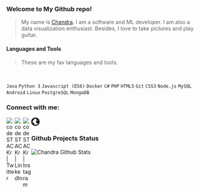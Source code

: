 ### Welcome to My Github repo!

> My name is [Chandra][website]. I am a software and ML developer.
> I am also a data visualization enthusiast.
> Besides, I love to take pictures and play guitar.

#### Languages and Tools

> These are my fav languages and tools.

<img align="center" alt="" width="40px" src="https://i.postimg.cc/Gt7kvRtM/angular1.png" /> <img align="center" alt="" width="26px" src="https://i.postimg.cc/QC0Dj4CG/css.png" /> <img align="center" alt="" width="26px" src="https://i.postimg.cc/vZxJKHrd/sass.png" /> <img align="center" alt="" width="26px" src="https://i.postimg.cc/4xKGT1Tq/dotnetcore.png" /> <img align="center" alt="" width="26px" src="https://i.postimg.cc/QNbhgtb4/git.png" /> <img align="center" alt="" width="26px" src="https://i.postimg.cc/fbmhVTyv/ionic.png" /> <img align="center" alt="" width="26px" src="https://i.postimg.cc/65bKSmFC/html.png" /> <img align="center" alt="" width="26px" src="https://i.postimg.cc/cH0P6RVs/java.png" /> <img align="center" alt="" width="26px" src="https://i.postimg.cc/zG9rDRzB/javascript.png" /> <img align="center" alt="" width="26px" src="https://i.postimg.cc/76N8NsgG/mongodb.png" /> <img align="center" alt="" width="26px" src="https://i.postimg.cc/Y0qcD63X/mysql.png" /> <img align="center" alt="" width="26px" src="https://i.postimg.cc/kGj002Y7/nodejs.png" /> <img align="center" alt="" width="26px" src="https://i.postimg.cc/7PmrGRHj/php.png" /> <img align="center" alt="" width="26px" src="https://i.postimg.cc/vmWpQq2q/python.png" /> <img align="center" alt="" width="26px" src="https://i.postimg.cc/zXvZnk3v/react.png" /> <img align="center" alt="" width="26px" src="https://i.postimg.cc/c4zqT88m/sql.png" />

`Java` `Python 3` `Javascript (ES6)` `Docker` `C#` `PHP` `HTML5` `Git` `CSS3` `Node.js` `MySQL` `Android` `Linux` `PostgreSQL` `MongoDB`
<br>

### Connect with me:

[<img align="center" alt="codeSTACKr.com" width="22px" src="https://raw.githubusercontent.com/iconic/open-iconic/master/svg/globe.svg" />][website]
[<img align="left" alt="codeSTACKr | Twitter" width="22px" src="https://cdn.jsdelivr.net/npm/simple-icons@v3/icons/twitter.svg" />][twitter]
[<img align="left" alt="codeSTACKr | LinkedIn" width="22px" src="https://cdn.jsdelivr.net/npm/simple-icons@v3/icons/linkedin.svg" />][linkedin]
[<img align="left" alt="codeSTACKr | Instagram" width="22px" src="https://cdn.jsdelivr.net/npm/simple-icons@v3/icons/instagram.svg" />][instagram]
<br>

### Github Projects Status

<img align="center" alt="Chandra Github Stats" src="https://github-readme-stats.vercel.app/api?username=ChandraRai&show_icons=true&hide_border=true" />

[twitter]: https://twitter.com/chandra_raii
[instagram]: https://www.instagram.com/nikhilraaii
[linkedin]: https://www.linkedin.com/in/chandrakrai

<!---### UML diagrams--->

<!---You can render UML diagrams using [Mermaid](https://mermaidjs.github.io/). For example, this will produce a sequence diagram:--->

<!---And this will produce a flow chart: --->

<!---```mermaid --->
<!---graph LR--->
<!---A[Square Rect] -- Link text --> <!---B((Circle))--->
<!---A --> <!---C(Round Rect)--->
<!---B --> <!---D{Rhombus}--->
<!---C --> <!---D--->
<!---```--->

[website]: http://chandrakrai.atwebpages.com
